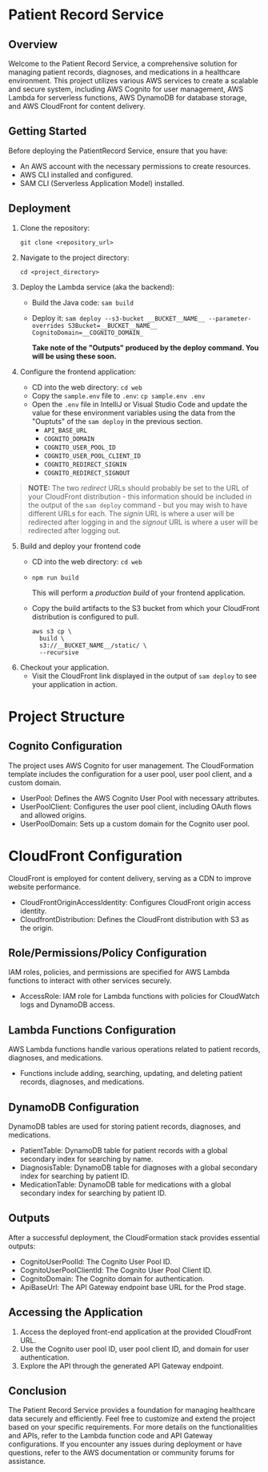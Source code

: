 # Patient Record Service

## Overview

Welcome to the Patient Record Service, a comprehensive solution for managing patient records, diagnoses, and medications in a healthcare environment.
This project utilizes various AWS services to create a scalable and secure system, including AWS Cognito for user management, AWS Lambda for serverless functions,
AWS DynamoDB for database storage, and AWS CloudFront for content delivery.

## Getting Started

Before deploying the PatientRecord Service, ensure that you have:
   - An AWS account with the necessary permissions to create resources.
   - AWS CLI installed and configured.
   - SAM CLI (Serverless Application Model) installed.


## Deployment

1. Clone the repository:
   
   `git clone <repository_url>`
   
2.  Navigate to the project directory:

     `cd <project_directory>`

3.  Deploy the Lambda service (aka the backend):
      - Build the Java code: `sam build`
      - Deploy it: `sam deploy --s3-bucket __BUCKET__NAME__ --parameter-overrides S3Bucket=__BUCKET__NAME__ CognitoDomain=__COGNITO_DOMAIN_`
     
         **Take note of the "Outputs" produced by the deploy command. You will be using these soon.**
4.  Configure the frontend application:
     - CD into the web directory: `cd web`
     - Copy the `sample.env` file to `.env`: `cp sample.env .env`
     - Open the `.env` file in IntelliJ or Visual Studio Code and update the value for these environment variables using the data from the "Ouptuts" of the `sam deploy` in the previous section.
        - `API_BASE_URL`
        - `COGNITO_DOMAIN`
        - `COGNITO_USER_POOL_ID`
        - `COGNITO_USER_POOL_CLIENT_ID`
        - `COGNITO_REDIRECT_SIGNIN`
        - `COGNITO_REDIRECT_SIGNOUT`

   > **NOTE:** The two _redirect_ URLs should probably be set to the URL of your CloudFront distribution - this information should be included in the output of the `sam deploy` command - but
   >  you may wish to have different URLs for each. The _signin_ URL is where a user will be redirected after logging in and the _signout_ URL is where a user will be redirected after logging out.

5. Build and deploy your frontend code
    - CD into the web directory: `cd web`
    - `npm run build`

      This will perform a _production build_ of your frontend application.

    - Copy the build artifacts to the S3 bucket from which your CloudFront distribution is configured to pull.

      ```shell
      aws s3 cp \
        build \
        s3://__BUCKET_NAME__/static/ \
        --recursive
      ```
6. Checkout your application.
    - Visit the CloudFront link displayed in the output of `sam deploy` to see your application in action.

# Project Structure

## Cognito Configuration

 The project uses AWS Cognito for user management. The CloudFormation template includes the configuration for a user pool, user pool client, and a custom domain.
 - UserPool: Defines the AWS Cognito User Pool with necessary attributes.
 - UserPoolClient: Configures the user pool client, including OAuth flows and allowed origins.
 - UserPoolDomain: Sets up a custom domain for the Cognito user pool.

# CloudFront Configuration

CloudFront is employed for content delivery, serving as a CDN to improve website performance.
- CloudFrontOriginAccessIdentity: Configures CloudFront origin access identity.
- CloudfrontDistribution: Defines the CloudFront distribution with S3 as the origin.

## Role/Permissions/Policy Configuration

IAM roles, policies, and permissions are specified for AWS Lambda functions to interact with other services securely.
- AccessRole: IAM role for Lambda functions with policies for CloudWatch logs and DynamoDB access.

## Lambda Functions Configuration

AWS Lambda functions handle various operations related to patient records, diagnoses, and medications.

- Functions include adding, searching, updating, and deleting patient records, diagnoses, and medications.

## DynamoDB Configuration

DynamoDB tables are used for storing patient records, diagnoses, and medications.
- PatientTable: DynamoDB table for patient records with a global secondary index for searching by name.
- DiagnosisTable: DynamoDB table for diagnoses with a global secondary index for searching by patient ID.
- MedicationTable: DynamoDB table for medications with a global secondary index for searching by patient ID.

## Outputs
After a successful deployment, the CloudFormation stack provides essential outputs:

- CognitoUserPoolId: The Cognito User Pool ID.
- CognitoUserPoolClientId: The Cognito User Pool Client ID.
- CognitoDomain: The Cognito domain for authentication.
- ApiBaseUrl: The API Gateway endpoint base URL for the Prod stage.

## Accessing the Application
 1. Access the deployed front-end application at the provided CloudFront URL.
 2. Use the Cognito user pool ID, user pool client ID, and domain for user authentication.
 3. Explore the API through the generated API Gateway endpoint.

## Conclusion

The Patient Record Service provides a foundation for managing healthcare data securely and efficiently.
Feel free to customize and extend the project based on your specific requirements. 
For more details on the functionalities and APIs, refer to the Lambda function code and API Gateway configurations. 
If you encounter any issues during deployment or have questions, refer to the AWS documentation or community forums for assistance.





    
